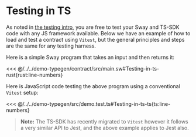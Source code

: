 # Testing in TS

As noted in [the testing intro](./index.md), you are free to test your Sway and TS-SDK code with any JS framework available. Below we have an example of how to load and test a contract using `Vitest`, but the general principles and steps are the same for any testing harness.

Here is a simple Sway program that takes an input and then returns it:

<<< @/../../demo-typegen/contract/src/main.sw#Testing-in-ts-rust{rust:line-numbers}

Here is JavaScript code testing the above program using a conventional `Vitest` setup:

<<< @/../../demo-typegen/src/demo.test.ts#Testing-in-ts-ts{ts:line-numbers}

> **Note:** The TS-SDK has recently migrated to `Vitest` however it follows a very similar API to Jest, and the above example applies to Jest also.